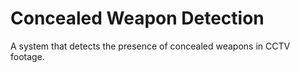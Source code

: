 # Concealed Weapon Detection
A system that detects the presence of concealed weapons in CCTV footage.
